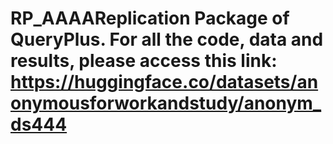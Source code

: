 # RP_AAAAReplication Package of QueryPlus. For all the code, data and results, please access this link: https://huggingface.co/datasets/anonymousforworkandstudy/anonym_ds444
